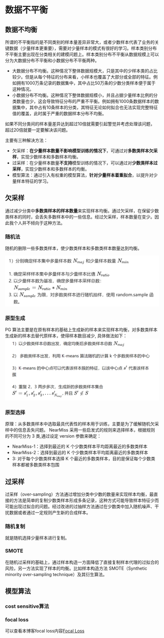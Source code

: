 # 数据不平衡


## 数据不均衡

所谓的不平衡指的是不同类别的样本量差异非常大，或者少数样本代表了业务的关键数据（少量样本更重要），需要对少量样本的模式有很好的学习。样本类别分布不平衡主要出现在分类相关的建模问题上。样本类别分布不平衡从数据规模上可以分为大数据分布不平衡和小数据分布不平衡两种。

-   大数据分布不均衡。这种情况下整体数据规模大，只是其中的少样本类的占比较少。但是从每个特征的分布来看，小样本也覆盖了大部分或全部的特征。例如拥有1000万条记录的数据集中，其中占比50万条的少数分类样本便于属于这种情况。
-   小数据分布不均衡。这种情况下整体数据规模小，并且占据少量样本比例的分类数量也少，这会导致特征分布的严重不平衡。例如拥有1000条数据样本的数据集中，其中占有10条样本的分类，其特征无论如何拟合也无法实现完整特征值的覆盖，此时属于严重的数据样本分布不均衡。

如果不同分类间的样本量差异达到超过10倍就需要引起警觉并考虑处理该问题，超过20倍就要一定要解决该问题。

主要有三种解决方法：
- 欠采样：**在少量样本数量不影响模型训练的情况下**，可通过对**多数类样本欠采样**，实现少数样本和多数样本均衡。
- 过采样：在少量样本数量**不支持**模型训练的情况下，可以通过对**少数类样本过采样**，实现少数样本和多数样本的均衡。
- 模型算法：通过引入有权重的模型算法，**针对少量样本着重拟合**，以提升对少量样本特征的学习。

## 欠采样

通过减少分类中**多数类样本的样本数量**来实现样本均衡。通过欠采样，在保留少数类样本的同时，会丢失多数样本中的一些信息。经过欠采样，样本数量在变少。因此我个人并不倾向于这种方法。

### 随机法

随机的删除一些多数类样本，使少数类样本和多数类样本数量达到均衡。

![](image/Pasted%20image%2020230308105852.png)

### 原型生成
PG 算法主要是在原有样本的基础上生成新的样本来实现样本均衡，对多数类样本生成新的样本去替代原样本，使得样本数目减少, 具体做法如下：
![](image/Pasted%20image%2020230308110307.png)

### 原型选择

原理：从多数类样本中选取最具代表性的样本用于训练，主要是为了缓解随机欠采样中的信息丢失问题。 NearMiss 采用一些启发式的规则来选择样本，根据规则的不同可分为 3 类,通过设定 version 参数来确定：
- NearMiss-1：选择到最近的 K 个少数类样本平均距离最近的多数类样本
- NearMiss-2：选择到最远的 K 个少数类样本平均距离最近的多数类样本
- 3: 对于每个少数类样本选择 K 个最近的多数类样本，目的是保证每个少数类样本都被多数类样本包围

## 过采样
过采样（over-sampling）方法通过增加分类中少数的数量来实现样本均衡，最直接的方法是简单的复制少数类样本形成多条记录，这种方式可能导致样本特征少而可能出现过拟合的问题。经过改进的过抽样方法通过在少数类中加入随机噪声、干扰数据或者通过一定规则产生新的合成样本。

### 随机复制

就是随机选择少量样本进行复制。

### SMOTE

在随机过采样的基础上，通过样本构造一方面降低了直接复制样本代理的过拟合的风险，另一方法实现了样本的均衡。比如样本构造方法 SMOTE（Synthetic minority over-sampling technique）及其衍生算法。

## 模型算法

### cost sensitive算法

### focal loss
可以查看本博客focal loss内容[Focal Loss](https://vllbc.top/focal-loss/)
